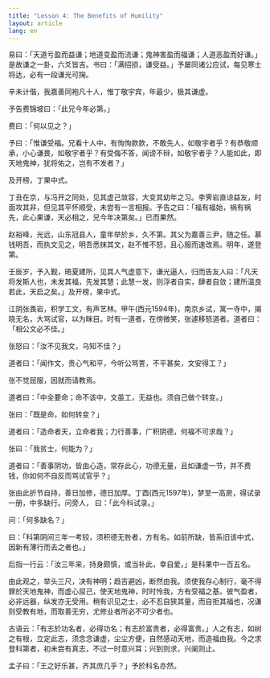```yaml
---
title: "Lesson 4: The Benefits of Humility"
layout: article
lang: en
---
```


易曰：「天道亏盈而益谦；地道变盈而流谦；鬼神害盈而福谦；人道恶盈而好谦。」是故谦之一卦，六爻皆吉。书曰：「满招损，谦受益。」予屡同诸公应试，每见寒士将达，必有一段谦光可掬。

辛未计偕，我嘉善同袍凡十人，惟丁敬宇宾，年最少，极其谦虚。

予告费锦坡曰：「此兄今年必第。」

费曰：「何以见之？」

予曰：「惟谦受福。兄看十人中，有恂恂款款，不敢先人，如敬宇者乎？有恭敬顺承，小心谦畏，如敬宇者乎？有受侮不答，闻谤不辩，如敬宇者乎？人能如此，即天地鬼神，犹将佑之，岂有不发者？」

及开榜，丁果中式。

丁丑在京，与冯开之同处，见其虚己敛容，大变其幼年之习。李霁岩直谅益友，时面攻其非，但见其平怀顺受，未尝有一言相报。予告之曰：「福有福始，祸有祸先，此心果谦，天必相之，兄今年决第矣。」已而果然。

赵裕峰，光远，山东冠县人，童年举於乡，久不第。其父为嘉善三尹，随之任。慕钱明吾，而执文见之，明吾悉抹其文，赵不惟不怒，且心服而速改焉。明年，遂登第。

壬辰岁，予入觐，晤夏建所，见其人气虚意下，谦光逼人，归而告友人曰：「凡天将发斯人也，未发其福，先发其慧；此慧一发，则浮者自实，肆者自敛；建所温良若此，天启之矣。」及开榜，果中式。

江阴张畏岩，积学工文，有声艺林。甲午(西元1594年)，南京乡试，寓一寺中，揭晓无名，大骂试官，以为眯目。时有一道者，在傍微笑，张遽移怒道者。道者曰：「相公文必不佳。」

张怒曰：「汝不见我文，乌知不佳？」

道者曰：「闻作文，贵心气和平，今听公骂詈，不平甚矣，文安得工？」

张不觉屈服，因就而请教焉。

道者曰：「中全要命；命不该中，文虽工，无益也。须自己做个转变。」

张曰：「既是命，如何转变？」

道者曰：「造命者天，立命者我；力行善事，广积阴德，何福不可求哉？」

张曰：「我贫士，何能为？」

道者曰：「善事阴功，皆由心造，常存此心，功德无量，且如谦虚一节，并不费钱，你如何不自反而骂试官乎？」

张由此折节自持，善日加修，德日加厚。丁酉(西元1597年)，梦至一高房，得试录一册，中多缺行。问旁人， 曰：「此今科试录。」

问：「何多缺名？」

曰：「科第阴间三年一考较，须积德无咎者，方有名。如前所缺，皆系旧该中式，因新有薄行而去之者也。」

后指一行云：「汝三年来，持身颇慎，或当补此，幸自爱。」是科果中一百五名。

由此观之，举头三尺，决有神明；趋吉避凶，断然由我。须使我存心制行，毫不得罪於天地鬼神，而虚心屈己，使天地鬼神，时时怜我，方有受福之基。彼气盈者，必非远器，纵发亦无受用。稍有识见之士，必不忍自狭其量，而自拒其福也，况谦则受教有地，而取善无穷，尤修业者所必不可少者也。

古语云：「有志於功名者，必得功名；有志於富贵者，必得富贵。」人之有志，如树之有根，立定此志，须念念谦虚，尘尘方便，自然感动天地，而造福由我。今之求登科第者，初未尝有真志，不过一时意兴耳；兴到则求，兴阑则止。

孟子曰：「王之好乐甚，齐其庶几乎？」予於科名亦然。